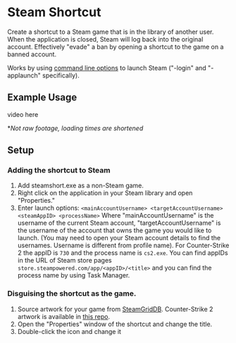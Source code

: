 # Steam Shortcut
Create a shortcut to a Steam game that is in the library of another user. When the application is closed, Steam will log back into the original account. Effectively "evade" a ban by opening a shortcut to the game on a banned account.

Works by using [command line options](https://developer.valvesoftware.com/wiki/Command_line_options#Steam) to launch Steam ("-login" and "-applaunch" specifically).

## Example Usage
video here

**Not raw footage, loading times are shortened*

## Setup
### Adding the shortcut to Steam
   1) Add steamshort.exe as a non-Steam game.
   2) Right click on the application in your Steam library and open "Properties."
   3) Enter launch options: `<mainAccountUsername> <targetAccountUsername> <steamAppID> <processName>`
   Where "mainAccountUsername" is the username of the current Steam account, "targetAccountUsername" is the username of the account that owns the game you would like to launch. 
   (You may need to open your Steam account details to find the usernames. Username is different from profile name). For Counter-Strike 2 the appID is `730` and the process name is `cs2.exe`. You can find appIDs in the URL of Steam store pages `store.steampowered.com/app/<appID>/<title>` and you can find the process name by using Task Manager.
### Disguising the shortcut as the game.
1) Source artwork for your game from [SteamGridDB](https://www.steamgriddb.com/). Counter-Strike 2 artwork is available in [this repo](https://github.com/jblsp/steamshortcut/tree/main/cs2_artwork).
2) Open the "Properties" window of the shortcut and change the title.
3) Double-click the icon and change it 

